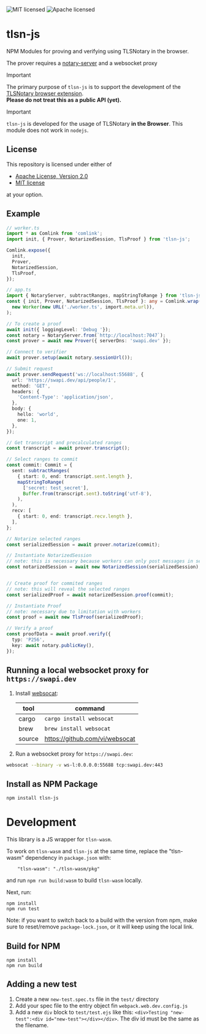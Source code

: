 ![MIT licensed][mit-badge]
![Apache licensed][apache-badge]

[mit-badge]: https://img.shields.io/badge/license-MIT-blue.svg
[apache-badge]: https://img.shields.io/github/license/saltstack/salt

# tlsn-js

NPM Modules for proving and verifying using TLSNotary in the browser.

The prover requires a [notary-server](https://github.com/tlsnotary/notary-server) and a websocket proxy

> [!IMPORTANT]
> The primary purpose of `tlsn-js` is to support the development of the [TLSNotary browser extension](https://github.com/tlsnotary/tlsn-extension/).  
> **Please do not treat this as a public API (yet).**

> [!IMPORTANT]
> `tlsn-js` is developed for the usage of TLSNotary **in the Browser**. This module does not work in `nodejs`.

## License
This repository is licensed under either of

- [Apache License, Version 2.0](http://www.apache.org/licenses/LICENSE-2.0)
- [MIT license](http://opensource.org/licenses/MIT)

at your option.

## Example
```ts
// worker.ts
import * as Comlink from 'comlink';
import init, { Prover, NotarizedSession, TlsProof } from 'tlsn-js';

Comlink.expose({
  init,
  Prover,
  NotarizedSession,
  TlsProof,
});

```
```ts
// app.ts
import { NotaryServer, subtractRanges, mapStringToRange } from 'tlsn-js';
const { init, Prover, NotarizedSession, TlsProof }: any = Comlink.wrap(
  new Worker(new URL('./worker.ts', import.meta.url)),
);

// To create a proof
await init({ loggingLevel: 'Debug '});
const notary = NotaryServer.from(`http://localhost:7047`);
const prover = await new Prover({ serverDns: 'swapi.dev' });

// Connect to verifier
await prover.setup(await notary.sessionUrl());

// Submit request
await prover.sendRequest('ws://localhost:55688', {
  url: 'https://swapi.dev/api/people/1',
  method: 'GET',
  headers: {
    'Content-Type': 'application/json',
  },
  body: {
    hello: 'world',
    one: 1,
  },
});

// Get transcript and precalculated ranges
const transcript = await prover.transcript();

// Select ranges to commit 
const commit: Commit = {
  sent: subtractRanges(
    { start: 0, end: transcript.sent.length },
    mapStringToRange(
      ['secret: test_secret'],
      Buffer.from(transcript.sent).toString('utf-8'),
    ),
  ),
  recv: [
    { start: 0, end: transcript.recv.length },
  ],
};

// Notarize selected ranges
const serializedSession = await prover.notarize(commit);

// Instantiate NotarizedSession
// note: this is necessary because workers can only post messages in serializable values
const notarizedSession = await new NotarizedSession(serializedSession);


// Create proof for commited ranges
// note: this will reveal the selected ranges
const serializedProof = await notarizedSession.proof(commit);

// Instantiate Proof
// note: necessary due to limitation with workers
const proof = await new TlsProof(serializedProof);

// Verify a proof
const proofData = await proof.verify({
  typ: 'P256',
  key: await notary.publicKey(),
});
```

## Running a local websocket proxy for `https://swapi.dev`

1. Install [websocat](https://github.com/vi/websocat):

    | tool   | command                        |
    | ------ | ------------------------------ |
    | cargo  | `cargo install websocat`       |
    | brew   | `brew install websocat`        |
    | source | https://github.com/vi/websocat |

2. Run a websocket proxy for `https://swapi.dev`:
```sh
websocat --binary -v ws-l:0.0.0.0:55688 tcp:swapi.dev:443
```

## Install as NPM Package

```
npm install tlsn-js
```

# Development

This library is a JS wrapper for `tlsn-wasm`.

To work on `tlsn-wasm` and `tlsn-js` at the same time, replace the "tlsn-wasm" dependency in `package.json` with:
```
    "tlsn-wasm": "./tlsn-wasm/pkg"
```
and run `npm run build:wasm` to build `tlsn-wasm` locally.

Next, run:
```
npm install
npm run test
```

Note: if you want to switch back to a build with the version from npm, make sure to reset/remove `package-lock.json`, or it will keep using the local link.

## Build for NPM

```
npm install
npm run build
```

## Adding a new test
1. Create a new `new-test.spec.ts` file in the `test/` directory
2. Add your spec file to the entry object fin `webpack.web.dev.config.js`
3. Add a new `div` block to `test/test.ejs` like this: `<div>Testing "new-test":<div id="new-test"></div></div>`. The div id must be the same as the filename.


